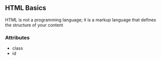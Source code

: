 ## HTML Basics
HTML is not a programming language; it is a markup language that defines the structure of your content

### Attributes
- class
- id